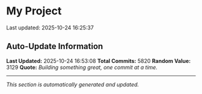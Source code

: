 # My Project


Last updated: 2025-10-24 16:25:37



































































































































































































































































































































































































































































































































































































































































































































































































































































































































































































































































































































































































































































































































































































































































































































































































































































































































































































































































































































































































































































































































































































































































































































































































































































































































































































































































































































































































































































































































































































































































































































































































































































































































































































































































































































































































































































































































































































































































































































































































































































































































































































































































































































































































































































































































































































































































































































































































































































































































































































































































































































































































































































































































































































































































































































































































































































































































































































































































































































































































































































































































































































































































































































































































































































## Auto-Update Information

**Last Updated:** 2025-10-24 16:53:08
**Total Commits:** 5820
**Random Value:** 3129
**Quote:** _Building something great, one commit at a time._

---
_This section is automatically generated and updated._